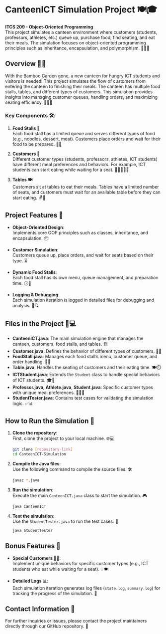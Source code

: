 # CanteenICT Simulation Project 🍽️🎓

**ITCS 209 - Object-Oriented Programming**  
This project simulates a canteen environment where customers (students, professors, athletes, etc.) queue up, purchase food, find seating, and eat their meals. The simulation focuses on object-oriented programming principles such as inheritance, encapsulation, and polymorphism. 🧑‍💻🚀

## Overview 📄✨

With the Bamboo Garden gone, a new canteen for hungry ICT students and visitors is needed! This project simulates the flow of customers from entering the canteen to finishing their meals. The canteen has multiple food stalls, tables, and different types of customers. This simulation provides insights into managing customer queues, handling orders, and maximizing seating efficiency. 🧑‍🏫💡

### Key Components 🛠️:

1. **Food Stalls 🍜**  
   Each food stall has a limited queue and serves different types of food (e.g., noodles, dessert, meat). Customers place orders and wait for their food to be prepared. 🍲🍰

2. **Customers 👥**  
   Different customer types (students, professors, athletes, ICT students) have different meal preferences and behaviors. For example, ICT students can start eating while waiting for a seat. 🧑‍🎓👨‍🏫💪

3. **Tables 🍽️**  
   Customers sit at tables to eat their meals. Tables have a limited number of seats, and customers must wait for an available table before they can start eating. 🪑🍴

## Project Features 🌟

- **Object-Oriented Design**:  
  Implements core OOP principles such as classes, inheritance, and encapsulation. 📦
  
- **Customer Simulation**:  
  Customers queue up, place orders, and wait for seats based on their type. ⏳

- **Dynamic Food Stalls**:  
  Each food stall has its own menu, queue management, and preparation time. 🕒🍛

- **Logging & Debugging**:  
  Each simulation iteration is logged in detailed files for debugging and analysis. 📝🔍

## Files in the Project 📂💻

- **CanteenICT.java**: The main simulation engine that manages the canteen, customers, food stalls, and tables. 🏗️
- **Customer.java**: Defines the behavior of different types of customers. 🧑‍🍳
- **FoodStall.java**: Manages each food stall’s menu, customer queue, and order handling. 🛒🍜
- **Table.java**: Handles the seating of customers and their eating time. 🍽️⏱️
- **ICTStudent.java**: Extends the `Student` class to handle special behaviors of ICT students. 🎓💼
- **Professor.java**, **Athlete.java**, **Student.java**: Specific customer types with unique meal preferences. 👨‍🏫🏅
- **StudentTester.java**: Contains test cases for validating the simulation logic. ✅📊

## How to Run the Simulation 🚀

1. **Clone the repository**:  
   First, clone the project to your local machine. 🌐💻
   ```bash
   git clone [repository-link]
   cd CanteenICT-Simulation
   ```

2. **Compile the Java files**:  
   Use the following command to compile the source files. 🛠️
   ```bash
   javac *.java
   ```

3. **Run the simulation**:  
   Execute the main `CanteenICT.java` class to start the simulation. 🎮
   ```bash
   java CanteenICT
   ```

4. **Test the simulation**:  
   Use the `StudentTester.java` to run the test cases. 🧪
   ```bash
   java StudentTester
   ```

## Bonus Features 🎉

- **Special Customers 👨‍🎓**:  
  Implement unique behaviors for specific customer types (e.g., ICT students who eat while waiting for a seat). 💡🍽️

- **Detailed Logs 📊**:  
  Each simulation iteration generates log files (`state.log`, `summary.log`) for tracking the progress of the simulation. 📜

## Contact Information 📧

For further inquiries or issues, please contact the project maintainers directly through our GitHub repository. 📩
